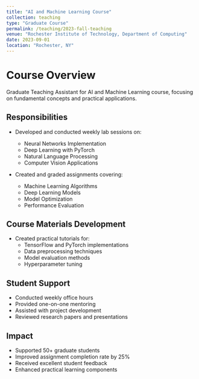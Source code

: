 ```yaml
---
title: "AI and Machine Learning Course"
collection: teaching
type: "Graduate Course"
permalink: /teaching/2023-fall-teaching
venue: "Rochester Institute of Technology, Department of Computing"
date: 2023-09-01
location: "Rochester, NY"
---
```


# Course Overview
Graduate Teaching Assistant for AI and Machine Learning course, focusing on fundamental concepts and practical applications.

## Responsibilities
* Developed and conducted weekly lab sessions on:
  * Neural Networks Implementation
  * Deep Learning with PyTorch
  * Natural Language Processing
  * Computer Vision Applications

* Created and graded assignments covering:
  * Machine Learning Algorithms
  * Deep Learning Models
  * Model Optimization
  * Performance Evaluation

## Course Materials Development
* Created practical tutorials for:
  * TensorFlow and PyTorch implementations
  * Data preprocessing techniques
  * Model evaluation methods
  * Hyperparameter tuning

## Student Support
* Conducted weekly office hours
* Provided one-on-one mentoring
* Assisted with project development
* Reviewed research papers and presentations

## Impact
* Supported 50+ graduate students
* Improved assignment completion rate by 25%
* Received excellent student feedback
* Enhanced practical learning components 